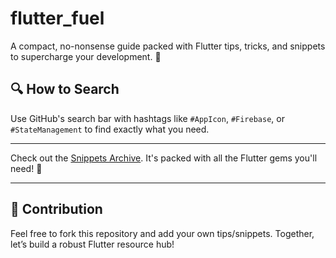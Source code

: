 # flutter_fuel
 A compact, no-nonsense guide packed with Flutter tips, tricks, and snippets to supercharge your development. 🚀

## 🔍 How to Search  
Use GitHub's search bar with hashtags like `#AppIcon`, `#Firebase`, or `#StateManagement` to find exactly what you need.  

---

Check out the [Snippets Archive](flutter_fuel.md). It's packed with all the Flutter gems you'll need! 🚀

---


## 📝 Contribution 
Feel free to fork this repository and add your own tips/snippets. Together, let’s build a robust Flutter resource hub!  
